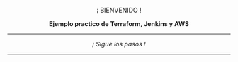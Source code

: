 <p align="center">¡ BIENVENIDO !</p>
<p align="center"><b>Ejemplo practico de Terraform, Jenkins y AWS</b></p>
<hr>
<p align="center"><i>¡ Sigue los pasos !</i></p>
<hr>

